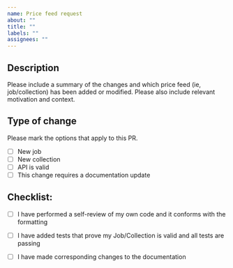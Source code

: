 ```yaml
---
name: Price feed request
about: ""
title: ""
labels: ""
assignees: ""
---
```


## Description

Please include a summary of the changes and which price feed (ie, job/collection) has been added or modified. Please also include relevant motivation and context.

## Type of change

Please mark the options that apply to this PR.

- [ ] New job
- [ ] New collection
- [ ] API is valid
- [ ] This change requires a documentation update

## Checklist:

- [ ] I have performed a self-review of my own code and it conforms with the formatting
- [ ] I have added tests that prove my Job/Collection is valid and all tests are passing
- [ ] I have made corresponding changes to the documentation


